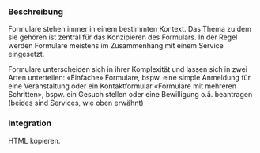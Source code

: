 ### Beschreibung
Formulare stehen immer in einem bestimmten Kontext. Das Thema zu dem sie gehören ist zentral für das Konzipieren des Formulars. In der Regel werden Formulare meistens im Zusammenhang mit einem Service eingesetzt. 

Formulare unterscheiden sich in ihrer Komplexität und lassen sich in zwei Arten unterteilen:
«Einfache» Formulare, bspw. eine simple Anmeldung für eine Veranstaltung oder ein Kontaktformular
«Formulare mit mehreren Schritten», bspw. ein Gesuch stellen oder eine Bewilligung o.ä. beantragen (beides sind Services, wie oben erwähnt)


### Integration

HTML kopieren.
